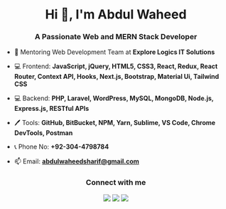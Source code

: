 <h1 align="center">Hi 👋, I'm Abdul Waheed</h1>
<h3 align="center">A Passionate Web and MERN Stack Developer</h3>

- 🤝 Mentoring Web Development Team at **Explore Logics IT Solutions**

- 💻 Frontend: **JavaScript, jQuery, HTML5, CSS3, React, Redux, React Router, Context API, Hooks, Next.js, Bootstrap, Material Ui, Tailwind CSS**

- 💻 Backend: **PHP, Laravel, WordPress, MySQL, MongoDB, Node.js, Express.js, RESTful APIs**

- 🖊️ Tools: **GitHub, BitBucket, NPM, Yarn, Sublime, VS Code, Chrome DevTools, Postman**

- 📞 Phone No: **+92-304-4798784**
- 📫 Email: **abdulwaheedsharif@gmail.com**

<div align="center">
    <h3 align="center">Connect with me</h3>
    <a href = "https://www.facebook.com/abdulwaheed916/"><img src="https://img.icons8.com/color/48/000000/facebook.png"/></a>
    <a href = "https://www.linkedin.com/in/abdulwaheed916/"><img src="https://img.icons8.com/fluent/48/000000/linkedin.png"/></a>
    <a href = "https://twitter.com/abdul_916"><img src="https://img.icons8.com/fluent/48/000000/twitterx.png"/></a>
</div>
